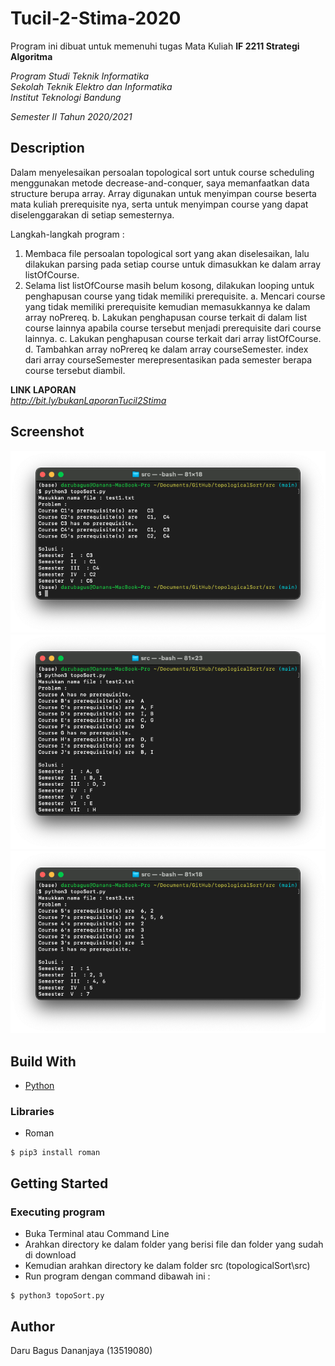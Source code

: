 # Tucil-2-Stima-2020

Program ini dibuat untuk memenuhi tugas Mata Kuliah **IF 2211 Strategi Algoritma** <br />

*Program Studi Teknik Informatika* <br />
*Sekolah Teknik Elektro dan Informatika* <br />
*Institut Teknologi Bandung* <br />

*Semester II Tahun 2020/2021*


## Description
Dalam menyelesaikan persoalan topological sort untuk course scheduling menggunakan metode decrease-and-conquer, saya memanfaatkan data structure berupa array. Array digunakan untuk menyimpan course beserta mata kuliah prerequisite nya, serta untuk menyimpan course yang dapat diselenggarakan di setiap semesternya.<br />

Langkah-langkah program :
1. Membaca file persoalan topological sort yang akan diselesaikan, lalu dilakukan parsing pada setiap course untuk dimasukkan ke dalam array listOfCourse.
2. Selama list listOfCourse masih belum kosong, dilakukan looping untuk penghapusan course yang tidak memiliki prerequisite.
   a. Mencari course yang tidak memiliki prerequisite kemudian memasukkannya ke dalam array noPrereq.
   b. Lakukan penghapusan course terkait di dalam list course lainnya apabila course tersebut menjadi prerequisite dari course lainnya.
   c. Lakukan penghapusan course terkait dari array listOfCourse.
   d. Tambahkan array noPrereq ke dalam array courseSemester. index dari array courseSemester merepresentasikan pada semester berapa course tersebut diambil.

**LINK LAPORAN** <br />
*http://bit.ly/bukanLaporanTucil2Stima*

## Screenshot
![Example screenshot](./img/1.png)
![Example screenshot](./img/2.png)
![Example screenshot](./img/3.png)

## Build With

- [Python](https://en.wikipedia.org/wiki/Python_(programming_language))

### Libraries

- Roman

```
$ pip3 install roman
```

## Getting Started

### Executing program

- Buka Terminal atau Command Line
- Arahkan directory ke dalam folder yang berisi file dan folder yang sudah di download
- Kemudian arahkan directory ke dalam folder src (topologicalSort\src)
- Run program dengan command dibawah ini :

```
$ python3 topoSort.py
```


## Author
Daru Bagus Dananjaya (13519080)
